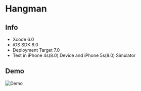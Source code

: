 # Hangman

## Info
* Xcode 6.0
* iOS SDK 8.0
* Deployment Target 7.0
* Test in iPhone 4s(8.0) Device and iPhone 5s(8.0) Simulator

## Demo
![Demo](./Demo.gif)
